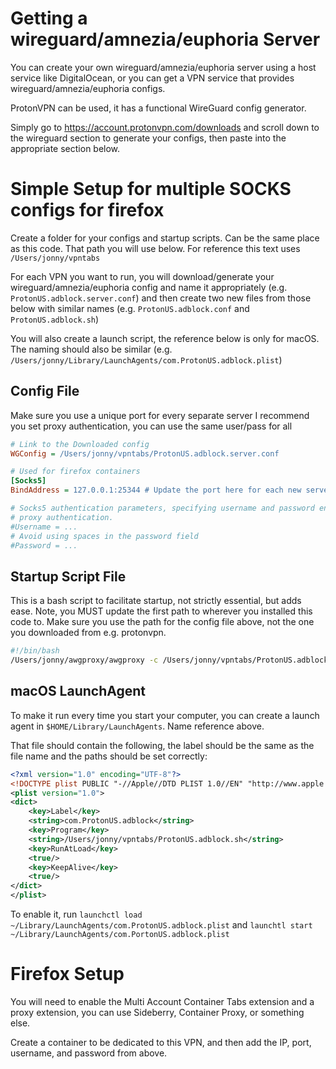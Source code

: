 # Getting a wireguard/amnezia/euphoria Server

You can create your own wireguard/amnezia/euphoria server using a host service like DigitalOcean,
or you can get a VPN service that provides wireguard/amnezia/euphoria configs.

ProtonVPN can be used, it has a functional WireGuard config generator.

Simply go to <https://account.protonvpn.com/downloads> and scroll down to the
wireguard section to generate your configs, then paste into the appropriate
section below.

# Simple Setup for multiple SOCKS configs for firefox

Create a folder for your configs and startup scripts. Can be the same place as
this code. That path you will use below. For reference this text uses
`/Users/jonny/vpntabs`

For each VPN you want to run, you will download/generate your
wireguard/amnezia/euphoria config and name it appropriately (e.g.
`ProtonUS.adblock.server.conf`) and then create two new files from those below
with similar names (e.g. `ProtonUS.adblock.conf` and `ProtonUS.adblock.sh`)

You will also create a launch script, the reference below is only for macOS. The
naming should also be similar (e.g.
`/Users/jonny/Library/LaunchAgents/com.ProtonUS.adblock.plist`)

## Config File

Make sure you use a unique port for every separate server
I recommend you set proxy authentication, you can use the same user/pass for all

```ini
# Link to the Downloaded config
WGConfig = /Users/jonny/vpntabs/ProtonUS.adblock.server.conf

# Used for firefox containers
[Socks5]
BindAddress = 127.0.0.1:25344 # Update the port here for each new server

# Socks5 authentication parameters, specifying username and password enables
# proxy authentication.
#Username = ...
# Avoid using spaces in the password field
#Password = ...
```

## Startup Script File

This is a bash script to facilitate startup, not strictly essential, but adds
ease.
Note, you MUST update the first path to wherever you installed this code to.
Make sure you use the path for the config file above, not the one you downloaded
from e.g. protonvpn.

```bash
#!/bin/bash
/Users/jonny/awgproxy/awgproxy -c /Users/jonny/vpntabs/ProtonUS.adblock.conf
```

## macOS LaunchAgent

To make it run every time you start your computer, you can create a launch agent
in `$HOME/Library/LaunchAgents`. Name reference above.

That file should contain the following, the label should be the same as the file
name and the paths should be set correctly:

```xml
<?xml version="1.0" encoding="UTF-8"?>
<!DOCTYPE plist PUBLIC "-//Apple//DTD PLIST 1.0//EN" "http://www.apple.com/DTDs/PropertyList-1.0.dtd">
<plist version="1.0">
<dict>
    <key>Label</key>
    <string>com.ProtonUS.adblock</string>
    <key>Program</key>
    <string>/Users/jonny/vpntabs/ProtonUS.adblock.sh</string>
    <key>RunAtLoad</key>
    <true/>
    <key>KeepAlive</key>
    <true/>
</dict>
</plist>
```

To enable it, run
`launchctl load ~/Library/LaunchAgents/com.ProtonUS.adblock.plist` and
`launchtl start ~/Library/LaunchAgents/com.PortonUS.adblock.plist`

# Firefox Setup

You will need to enable the Multi Account Container Tabs extension and a proxy extension,
you can use Sideberry, Container Proxy, or something else.

Create a container to be dedicated to this VPN, and then add the IP, port,
username, and password from above.
